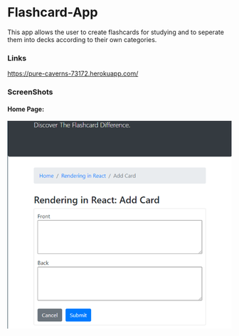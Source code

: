 # Flashcard-App

This app allows the user to create flashcards for studying and to seperate them into decks according to their own categories.

### Links

https://pure-caverns-73172.herokuapp.com/

### ScreenShots

#### Home Page:

![Alt-Text](/./README-imgs/FlashCardApp-AddCardPage.png?raw=true "Home Page")
